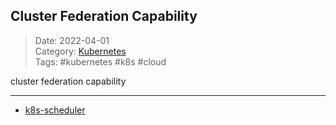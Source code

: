  ## Cluster Federation Capability
 
>Date: 2022-04-01  
>Category: [Kubernetes](links/00Kubernetes.md)   
>Tags: #kubernetes #k8s #cloud 

cluster federation capability

---
- [k8s-scheduler](notes/old/k8s-scheduler.md)